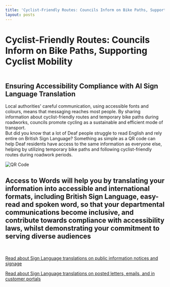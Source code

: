 ```yaml
---
title: 'Cyclist-Friendly Routes: Councils Inform on Bike Paths, Supporting Cyclist Mobility'
layout: posts
---
```


# Cyclist-Friendly Routes: Councils Inform on Bike Paths, Supporting Cyclist Mobility

![]()

## Ensuring Accessibility Compliance with AI Sign Language Translation

Local authorities' careful communication, using accessible fonts and colours, means that messaging reaches most people.  By sharing information about cyclist-friendly routes and temporary bike paths during roadworks, councils promote cycling as a sustainable and efficient mode of transport.  
But did you know that a lot of Deaf people struggle to read English and rely entire on British Sign Language?
Something as simple as a QR code can help Deaf residents have access to the same information as everyone else, helping by utilizing temporary bike paths and following cyclist-friendly routes during roadwork periods.

![QR Code](/posts/images/qr-contact.png)

## Access to Words will help you by translating your information into accessible and international formats, including British Sign Language, easy-read and spoken word, so that your departmental communications become inclusive, and contribute towards compliance with accessibility laws, whilst demonstrating your commitment to serving diverse audiences

<br/>

[Read about Sign Language translations on public information notices and signage](/solutions/gazette)

[Read about Sign Language translations on posted letters, emails, and in customer portals](/solutions/correspondent)
